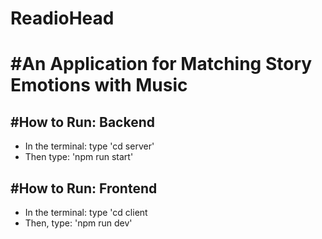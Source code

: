 # ReadioHead
# #An Application for Matching Story Emotions with Music

## #How to Run: Backend
- In the terminal: type 'cd server'
- Then type: 'npm run start'
  
## #How to Run: Frontend
- In the terminal: type 'cd client
- Then, type: 'npm run dev'

